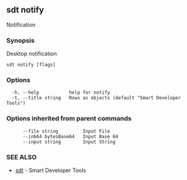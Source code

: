 ## sdt notify

Notification

### Synopsis

Desktop notification

```
sdt notify [flags]
```

### Options

```
  -h, --help           help for notify
  -t, --title string   Rows as objects (default "Smart Developer Tools")
```

### Options inherited from parent commands

```
      --file string         Input File
      --inb64 bytesBase64   Input Base 64
      --input string        Input String
```

### SEE ALSO

* [sdt](sdt.md)	 - Smart Developer Tools

